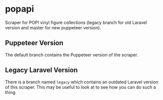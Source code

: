 # popapi
Scraper for POP! vinyl figure collections (legacy branch for old Laravel version and master for new puppeteer version).

## Puppeteer Version

The default branch contains the Puppeteer version of the scraper.

## Legacy Laravel Version

There is a branch named `legacy` which contains an outdated Laravel version of this scraper. This may be useful to look at to see how you can do such a thing.
